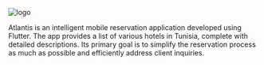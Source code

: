 ![logo](https://github.com/user-attachments/assets/3d55b945-7138-42fd-923a-5eae6e3d5821)

Atlantis is an intelligent mobile reservation application developed using Flutter. The app provides a list of various hotels in Tunisia, complete with detailed descriptions. Its primary goal is to simplify the reservation process as much as possible and efficiently address client inquiries. 
